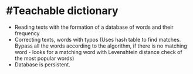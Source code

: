 #Teachable dictionary
===
- Reading texts with the formation of a database of words and their frequency
- Correcting texts, words with typos
(Uses hash table to find matches. Bypass all the words according to the algorithm, if there is no matching word - looks for a matching word with Levenshtein distance check of the most popular words)
- Database is persistent.
